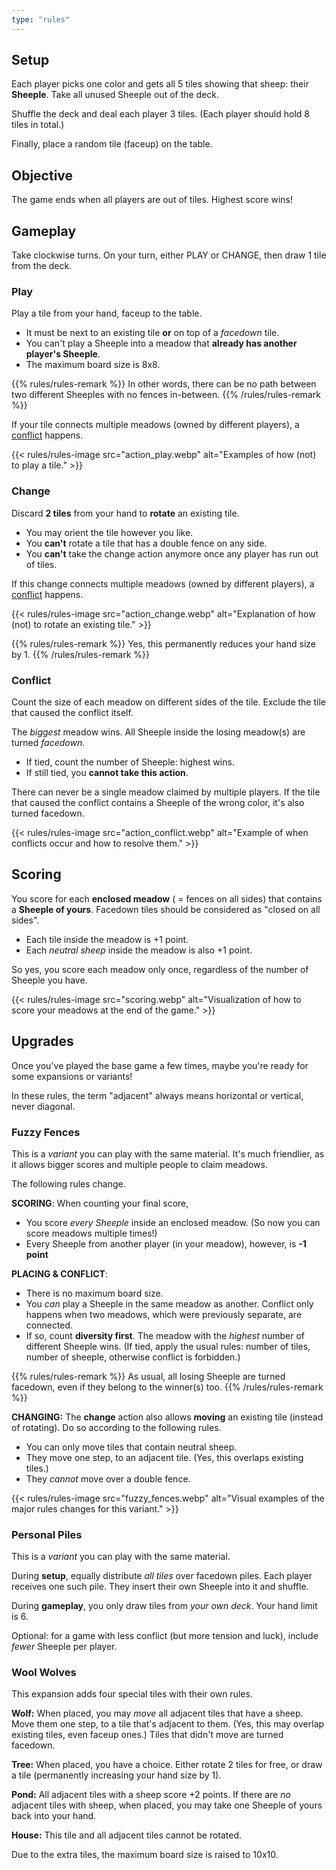 ```yaml
---
type: "rules"
---
```


## Setup

Each player picks one color and gets all 5 tiles showing that sheep: their **Sheeple**. Take all unused Sheeple out of the deck. 

Shuffle the deck and deal each player 3 tiles. (Each player should hold 8 tiles in total.) 

Finally, place a random tile (faceup) on the table. 


## Objective

The game ends when all players are out of tiles. Highest score wins!


## Gameplay

Take clockwise turns. On your turn, either PLAY or CHANGE, then draw 1 tile from the deck.

### Play

Play a tile from your hand, faceup to the table. 

* It must be next to an existing tile **or** on top of a _facedown_ tile.
* You can't play a Sheeple into a meadow that **already has another player's Sheeple**. 
* The maximum board size is 8x8.

{{% rules/rules-remark %}}
In other words, there can be no path between two different Sheeples with no fences in-between.
{{% /rules/rules-remark %}}

If your tile connects multiple meadows (owned by different players), a [conflict](#conflict) happens.

{{< rules/rules-image src="action_play.webp" alt="Examples of how (not) to play a tile." >}}


### Change

Discard **2 tiles** from your hand to **rotate** an existing tile.
* You may orient the tile however you like.
* You **can't** rotate a tile that has a double fence on any side.
* You **can't** take the change action anymore once any player has run out of tiles.

If this change connects multiple meadows (owned by different players), a [conflict](#conflict) happens.

{{< rules/rules-image src="action_change.webp" alt="Explanation of how (not) to rotate an existing tile." >}}

{{% rules/rules-remark %}}
Yes, this permanently reduces your hand size by 1.
{{% /rules/rules-remark %}}


### Conflict

Count the size of each meadow on different sides of the tile. Exclude the tile that caused the conflict itself.

The _biggest_ meadow wins. All Sheeple inside the losing meadow(s) are turned _facedown_.
* If tied, count the number of Sheeple: highest wins. 
* If still tied, you **cannot take this action**. 

There can never be a single meadow claimed by multiple players. If the tile that caused the conflict contains a Sheeple of the wrong color, it's also turned facedown.

{{< rules/rules-image src="action_conflict.webp" alt="Example of when conflicts occur and how to resolve them." >}}



## Scoring

You score for each **enclosed meadow** ( = fences on all sides) that contains a **Sheeple of yours**. 
Facedown tiles should be considered as "closed on all sides". 

* Each tile inside the meadow is +1 point.
* Each _neutral sheep_ inside the meadow is also +1 point.

So yes, you score each meadow only once, regardless of the number of Sheeple you have.

{{< rules/rules-image src="scoring.webp" alt="Visualization of how to score your meadows at the end of the game." >}}


## Upgrades

Once you've played the base game a few times, maybe you're ready for some expansions or variants!

In these rules, the term "adjacent" always means horizontal or vertical, never diagonal.

### Fuzzy Fences

This is a _variant_ you can play with the same material. It's much friendlier, as it allows bigger scores and multiple people to claim meadows.

The following rules change.

**SCORING**: When counting your final score,
* You score _every Sheeple_ inside an enclosed meadow. (So now you can score meadows multiple times!)
* Every Sheeple from another player (in your meadow), however, is **-1 point**

**PLACING & CONFLICT**:
* There is no maximum board size.
* You _can_ play a Sheeple in the same meadow as another. Conflict only happens when two meadows, which were previously separate, are connected.
* If so, count **diversity first**. The meadow with the _highest_ number of different Sheeple wins. (If tied, apply the usual rules: number of tiles, number of sheeple, otherwise conflict is forbidden.)

{{% rules/rules-remark %}}
As usual, all losing Sheeple are turned facedown, even if they belong to the winner(s) too.
{{% /rules/rules-remark %}}

**CHANGING:** The **change** action also allows **moving** an existing tile (instead of rotating). Do so according to the following rules.
* You can only move tiles that contain neutral sheep.
* They move one step, to an adjacent tile. (Yes, this overlaps existing tiles.)
* They _cannot_ move over a double fence.

{{< rules/rules-image src="fuzzy_fences.webp" alt="Visual examples of the major rules changes for this variant." >}}


### Personal Piles

This is a _variant_ you can play with the same material.

During **setup**, equally distribute _all tiles_ over facedown piles. Each player receives one such pile. They insert their own Sheeple into it and shuffle.

During **gameplay**, you only draw tiles from _your own deck_. Your hand limit is 6.

Optional: for a game with less conflict (but more tension and luck), include _fewer_ Sheeple per player.


### Wool Wolves

This expansion adds four special tiles with their own rules. 

**Wolf:** When placed, you may _move_ all adjacent tiles that have a sheep. Move them one step, to a tile that's adjacent to them. (Yes, this may overlap existing tiles, even faceup ones.) Tiles that didn't move are turned facedown.

**Tree:** When placed, you have a choice. Either rotate 2 tiles for free, or draw a tile (permanently increasing your hand size by 1).

**Pond:** All adjacent tiles with a sheep score +2 points. If there are _no_ adjacent tiles with sheep, when placed, you may take one Sheeple of yours back into your hand.

**House:** This tile and all adjacent tiles cannot be rotated.

Due to the extra tiles, the maximum board size is raised to 10x10.


